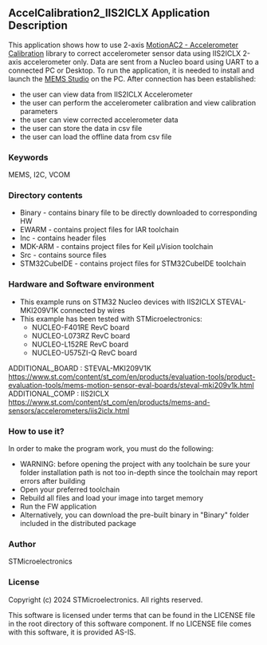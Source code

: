 
## <b>AccelCalibration2_IIS2ICLX Application Description</b>

This application shows how to use 2-axis [MotionAC2 - Accelerometer Calibration](https://www.st.com/resource/en/user_manual/um2774-getting-started-with-motionac2-2axis-accelerometer-calibration-library-in-xcubemems1-expansion-for-stm32cube-stmicroelectronics.pdf) library to correct accelerometer sensor data using IIS2ICLX 2-axis accelerometer only.
Data are sent from a Nucleo board using UART to a connected PC or Desktop.
To run the application, it is needed to install and launch the [MEMS Studio](https://www.st.com/en/development-tools/mems-studio.html) on the PC.
After connection has been established:

  - the user can view data from IIS2ICLX Accelerometer
  - the user can perform the accelerometer calibration and view calibration parameters
  - the user can view corrected accelerometer data
  - the user can store the data in csv file
  - the user can load the offline data from csv file


### <b>Keywords</b>

MEMS, I2C, VCOM


### <b>Directory contents</b>

  - Binary - contains binary file to be directly downloaded to corresponding HW
  - EWARM - contains project files for IAR toolchain
  - Inc - contains header files
  - MDK-ARM - contains project files for Keil µVision toolchain
  - Src - contains source files
  - STM32CubeIDE - contains project files for STM32CubeIDE toolchain


### <b>Hardware and Software environment</b>

  - This example runs on STM32 Nucleo devices with IIS2ICLX STEVAL-MKI209V1K connected by wires
  - This example has been tested with STMicroelectronics:
    - NUCLEO-F401RE RevC board
    - NUCLEO-L073RZ RevC board
    - NUCLEO-L152RE RevC board
    - NUCLEO-U575ZI-Q RevC board


ADDITIONAL_BOARD : STEVAL-MKI209V1K https://www.st.com/content/st_com/en/products/evaluation-tools/product-evaluation-tools/mems-motion-sensor-eval-boards/steval-mki209v1k.html
ADDITIONAL_COMP : IIS2ICLX https://www.st.com/content/st_com/en/products/mems-and-sensors/accelerometers/iis2iclx.html


### <b>How to use it?</b>

In order to make the program work, you must do the following:

  - WARNING: before opening the project with any toolchain be sure your folder installation path is not too in-depth since the toolchain may report errors after building
  - Open your preferred toolchain
  - Rebuild all files and load your image into target memory
  - Run the FW application
  - Alternatively, you can download the pre-built binary in "Binary" folder included in the distributed package


### <b>Author</b>

STMicroelectronics


### <b>License</b>

Copyright (c) 2024 STMicroelectronics.
All rights reserved.

This software is licensed under terms that can be found in the LICENSE file in the root directory of this software component.
If no LICENSE file comes with this software, it is provided AS-IS.
